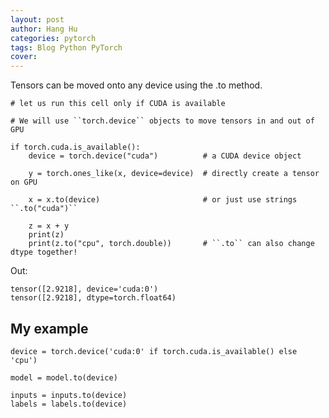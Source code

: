 ```yaml
---
layout: post
author: Hang Hu
categories: pytorch
tags: Blog Python PyTorch 
cover: 
---
```

Tensors can be moved onto any device using the .to method.

```
# let us run this cell only if CUDA is available

# We will use ``torch.device`` objects to move tensors in and out of GPU

if torch.cuda.is_available():
    device = torch.device("cuda")          # a CUDA device object

    y = torch.ones_like(x, device=device)  # directly create a tensor on GPU

    x = x.to(device)                       # or just use strings ``.to("cuda")``

    z = x + y
    print(z)
    print(z.to("cpu", torch.double))       # ``.to`` can also change dtype together!

```


Out:


```
tensor([2.9218], device='cuda:0')
tensor([2.9218], dtype=torch.float64)
```


## My example


```
device = torch.device('cuda:0' if torch.cuda.is_available() else 'cpu')
```


```
model = model.to(device)
```


```
inputs = inputs.to(device)
labels = labels.to(device)
```

